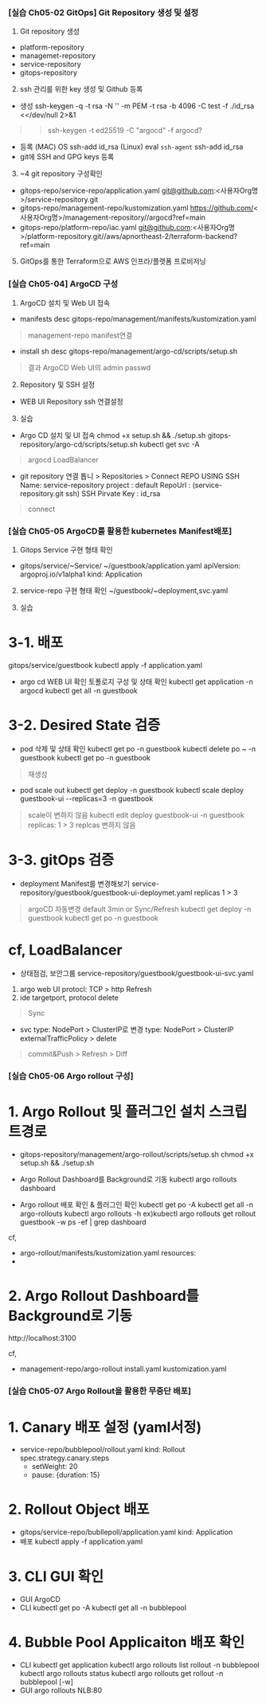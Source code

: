 ### [실습 Ch05-02 GitOps] Git Repository 생성 및 설정
1. Git repository 생성
- platform-repository
- managemet-repository
- service-repository
- gitops-repository

2. ssh 관리를 위한 key 생성 및 Github 등록
- 생성
ssh-keygen -q -t rsa -N '' -m PEM -t rsa -b 4096 -C test -f ./id_rsa <<<y >/dev/null 2>&1
>> ssh-keygen -t ed25519 -C "argocd" -f argocd?
- 등록
(MAC) OS
ssh-add id_rsa
(Linux)
eval `ssh-agent`
ssh-add id_rsa
- git에 SSH and GPG keys 등록

3. ~4 git repository 구성확인
- gitops-repo/service-repo/application.yaml
git@github.com:<사용자Org명>/service-repository.git
- gitops-repo/management-repo/kustomization.yaml
https://github.com/<사용자Org명>/management-repository//argocd?ref=main
- gitops-repo/platform-repo/iac.yaml
git@github.com:<사용자Org명>/platform-repository.git//aws/apnortheast-2/terraform-backend?ref=main
5. GitOps를 통한 Terraform으로 AWS 인프라/플랫폼 프로비저닝


### [실습 Ch05-04] ArgoCD 구성
1. ArgoCD 설치 및 Web UI 접속
- manifests desc
gitops-repo/management/manifests/kustomization.yaml
> management-repo manifest연결
- install sh desc
gitops-repo/management/argo-cd/scripts/setup.sh
> 결과 ArgoCD Web UI의 admin passwd

2. Repository 및 SSH 설정
- WEB UI Repository ssh 연결설정

3. 실습 
- Argo CD 설치 및 UI 접속
chmod +x setup.sh && ./setup.sh
gitops-repository/argo-cd/scripts/setup.sh
kubectl get svc -A
> argocd LoadBalancer 
- git repository 연결
톱니 > Repositories > Connect REPO USING SSH 
Name: service-repository
project : default
RepoUrl : (service-repository.git ssh)
SSH Pirvate Key : id_rsa
> connect

### [실습 Ch05-05 ArgoCD를 활용한 kubernetes Manifest배포]
1. Gitops Service 구현 형태 확인
- gitops/service/~Service/
~/guestbook/application.yaml
apiVersion: argoproj.io/v1alpha1
kind: Application

2. service-repo 구현 형태 확인
~/guestbook/~deployment,svc.yaml

3. 실습
# 3-1. 배포
gitops/service/guestbook
kubectl apply -f application.yaml
- argo cd WEB UI 확인 
토폴로지 구성 및 상태 확인
kubectl get application -n argocd
kubectl get all -n guestbook
# 3-2. Desired State 검증
- pod 삭제 및 상태 확인
kubectl get po -n guestbook
kubectl delete po ~ -n guestbook
kubectl get po -n guestbook
> 재생성 
- pod scale out
kubectl get deploy -n guestbook
kubectl scale deploy guestbook-ui --replicas=3 -n guestbook
> scale이 변하지 않음
kubectl edit deploy guestbook-ui -n guestbook
replicas: 1 > 3
> replcas 변하지 않음
# 3-3. gitOps 검증 
- deployment Manifest를 변경해보기
service-repository/guestbook/guestbook-ui-deploymet.yaml
replicas 1 > 3
> argoCD 자동변경 default 3min or Sync/Refresh
kubectl get deploy -n guestbook
kubectl get po -n guestbook
# cf, LoadBalancer
- 상태점검, 보안그룹
service-repository/guestbook/guestbook-ui-svc.yaml
1) argo web UI 
protocl: TCP > http 
Refresh
2) ide
targetport, protocol delete
> Sync

- svc type: NodePort > ClusterIP로 변경 
type: NodePort > ClusterIP
externalTrafficPolicy > delete
> commit&Push > Refresh > Diff

### [실습 Ch05-06 Argo rollout 구성]
# 1. Argo Rollout 및 플러그인 설치 스크립트경로
- gitops-repository/management/argo-rollout/scripts/setup.sh
chmod +x setup.sh && ./setup.sh
- Argo Rollout Dashboard를 Background로 기동
kubectl argo rollouts dashboard

- Argo rollout 배포 확인 & 플러그인 확인
kubectl get po -A
kubectl get all -n argo-rollouts
kubectl argo rollouts -h 
ex)kubectl argo rollouts get rollout guestbook -w
ps -ef | grep dashboard

cf, 
- argo-rollout/manifests/kustomization.yaml
resources:
- <management-repository>

# 2. Argo Rollout Dashboard를 Background로 기동 
http://localhost:3100

cf,
- management-repo/argo-rollout
install.yaml
kustomization.yaml

### [실습 Ch05-07 Argo Rollout을 활용한 무중단 배포]
# 1. Canary 배포 설정 (yaml서정)
- service-repo/bubblepool/rollout.yaml
kind: Rollout
spec.strategy.canary.steps
    - setWeight: 20
    - pause: {duration: 15}
# 2. Rollout Object 배포
- gitops/service-repo/bubllepoll/application.yaml
kind: Application
- 배포
kubectl apply -f application.yaml
# 3. CLI GUI 확인
- GUI
ArgoCD 
- CLI
kubectl get po -A
kubectl get all -n bubblepool
# 4. Bubble Pool Applicaiton 배포 확인
- CLI
kubectl get application
kubectl argo rollouts list rollout -n bubblepool
kubectl argo rollouts status <NAME>
kubectl argo rollouts get rollout <NAME> -n bubblepool [-w]
- GUI 
argo rollouts NLB:80
